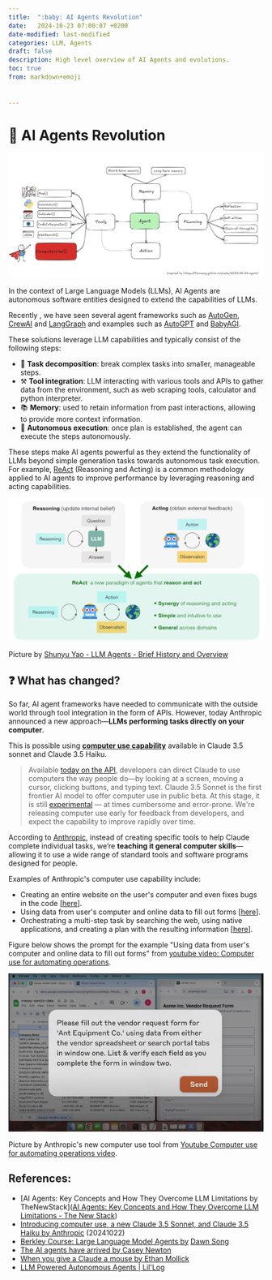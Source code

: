 ```yaml
---
title:  ":baby: AI Agents Revolution"
date:   2024-10-23 07:00:07 +0200
date-modified: last-modified
categories: LLM, Agents
draft: false
description: High level overview of AI Agents and evolutions.
toc: true
from: markdown+emoji


---
```




# :baby: AI Agents Revolution

![image-20241023112100724](./assets/image-20241023112100724.png)

In the context of Large Language Models (LLMs), AI Agents are autonomous software entities designed to extend the capabilities of LLMs. 

Recently , we have seen several agent frameworks such as [AutoGen](https://microsoft.github.io/autogen/0.2/), [CrewAI](https://www.crewai.com/) and [LangGraph](https://langchain-ai.github.io/langgraph/) and examples such as [AutoGPT](https://github.com/Significant-Gravitas/AutoGPT) and [BabyAGI](https://github.com/yoheinakajima/babyagi). 

These solutions leverage LLM capabilities and typically consist of the following steps:

- :page_facing_up: **Task decomposition**: break complex tasks into smaller, manageable steps.
- :hammer_and_pick: **Tool integration**: LLM interacting with various tools and APIs to gather data from the environment, such as web scraping tools, calculator and python interpreter.
- :books: **Memory**: used to retain information from past interactions, allowing to provide more context information.
- :currency_exchange: **Autonomous execution**: once plan is established, the agent can execute the steps autonomously.

These steps make AI agents powerful as they extend the functionality of LLMs beyond simple generation tasks towards autonomous task execution. For example, [ReAct](https://arxiv.org/abs/2210.03629) (Reasoning and Acting) is a common methodology applied to AI agents to improve performance by leveraging reasoning and acting capabilities.



![image-20241023090742241](./assets/image-20241023090742241.png)

Picture by [Shunyu Yao - LLM Agents - Brief History and Overview](https://rdi.berkeley.edu/llm-agents-mooc/slides/llm_agent_history.pdf)



## :question: What has changed?

So far, AI agent frameworks have needed to communicate with the outside world through tool integration in the form of APIs. However, today Anthropic announced a new approach—**LLMs performing tasks directly on your computer**.

This is possible using **[computer use capability](https://www.anthropic.com/news/3-5-models-and-computer-use)** available in Claude 3.5 sonnet and Claude 3.5 Haiku. 



> Available [today on the API](https://docs.anthropic.com/en/docs/build-with-claude/computer-use?ref=platformer.news), developers can direct Claude to use computers the way people do—by looking at a screen, moving a cursor, clicking buttons, and typing text. Claude 3.5 Sonnet is the first frontier AI model to offer computer use in public beta. At this stage, it is still [experimental](https://www.anthropic.com/news/developing-computer-use?ref=platformer.news) — at times cumbersome and error-prone. We're releasing computer use early for feedback from developers, and expect the capability to improve rapidly over time.



According to [Anthropic](https://www.anthropic.com/news/3-5-models-and-computer-use), instead of creating specific tools to help Claude complete individual tasks, we’re **teaching it general computer skills**—allowing it to use a wide range of standard tools and software programs designed for people.

Examples of Anthropic's computer use capability include:

- Creating an entire website on the user's computer and even fixes bugs in the code [[here](https://www.youtube.com/watch?v=vH2f7cjXjKI)].
- Using data from user's computer and online data to fill out forms [[here](https://www.youtube.com/watch?v=ODaHJzOyVCQ&feature=youtu.be)]. 
- Orchestrating a multi-step task by searching the web, using native applications, and creating a plan with the resulting information [[here](https://www.youtube.com/watch?v=jqx18KgIzAE)].

Figure below shows the prompt for the example "Using data from user's computer and online data to fill out forms"  from [youtube video: Computer use for automating operations](https://youtu.be/ODaHJzOyVCQ).

![image-20241023083751146](./assets/image-20241023083751146.png)

Picture by Anthropic's new computer use tool from [Youtube Computer use for automating operations video](https://youtu.be/ODaHJzOyVCQ).



## References:

- [AI Agents: Key Concepts and How They Overcome LLM Limitations by TheNewStack]([AI Agents: Key Concepts and How They Overcome LLM Limitations - The New Stack](https://thenewstack.io/ai-agents-key-concepts-and-how-they-overcome-llm-limitations/))
- [Introducing computer use, a new Claude 3.5 Sonnet, and Claude 3.5 Haiku by Anthropic](https://www.anthropic.com/news/3-5-models-and-computer-use) (20241022)
- [Berkley Course: Large Language Model Agents by](https://llmagents-learning.org/f24) [Dawn Song](https://people.eecs.berkeley.edu/~dawnsong/)
- [The AI agents have arrived by Casey Newton](https://www.platformer.news/anthropic-ai-agents-computer-use-consequences/?ref=platformer-newsletter)
- [When you give a Claude a mouse by Ethan Mollick](https://www.oneusefulthing.org/p/when-you-give-a-claude-a-mouse?utm_campaign=post&utm_medium=web&ref=platformer.news)
- [LLM Powered Autonomous Agents | Lil'Log](https://lilianweng.github.io/posts/2023-06-23-agent/)

